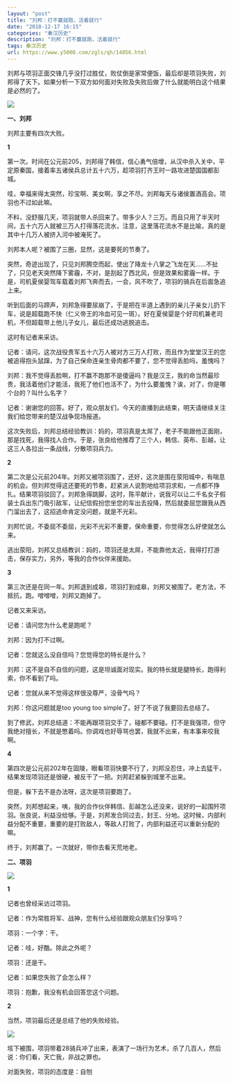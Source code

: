 ```yaml
---
layout: "post"
title: "刘邦：打不赢就跑，活着就行"
date: "2018-12-17 16:15"
categories: "秦汉历史"
description: "刘邦：打不赢就跑，活着就行"
tags: 秦汉历史
url: https://www.y5000.com/zgls/qh/14056.html
---
```






刘邦与项羽正面交锋几乎没打过胜仗，败仗倒是家常便饭，最后却是项羽失败，刘邦得了天下。如果分析一下双方如何面对失败及失败后做了什么就能明白这个结果是必然的了。

![](https://img.y5000.com/uploads/allimg/170217/8-1F21G61I5928.jpg)

**一、刘邦**

刘邦主要有四次大败。

**1**

第一次。时间在公元前205，刘邦得了韩信，信心勇气倍增，从汉中杀入关中，平定原秦国，接着率五诸侯兵总计五十六万，趁项羽打齐王时一路攻进楚国国都彭城。

哇，幸福来得太突然，珍宝啊、美女啊，享之不尽。刘邦每天与诸侯置酒高会。项羽也不过如此嘛。

不料，没舒服几天，项羽就带人杀回来了。带多少人？三万。而且只用了半天时间，五十六万人就被三万人打得落花流水，注意，这里落花流水不是比喻，真的是其中十几万人被挤入河中被淹死了。

刘邦本人呢？被围了三圈，显然，这是要死的节奏了。

突然，奇迹出现了，只见刘邦腾空而起，使出了降龙十八掌之飞龙在天……不扯了，只见老天突然降下雾霾，不对，是刮起了西北风，但是效果和雾霾一样。于是，司机夏侯婴驾车载着刘邦飞奔而去，一会，风不吹了，项羽的骑兵在后面急追上来。

听到后面的马蹄声，刘邦急得要尿崩了，于是把在半道上遇到的亲儿子亲女儿扔下车，说是超载跑不快（仁义帝王的冷血可见一斑）。好在夏侯婴是个好司机兼老司机，不但超载带上他儿子女儿，最后还成功逃脱追击。

这时有记者来采访。

记者：请问，这次战役贵军五十六万人被对方三万人打败，而且作为堂堂汉王的您被追得抱头鼠蹿，为了自己保命连亲生骨肉都不要了，您不觉得丢脸吗，羞愧吗？

刘邦：我不觉得丢脸啊，打不赢不跑那不是傻逼吗？我是汉王，我的命当然最珍贵，我活着他们才能活，我死了他们也活不了，为什么要羞愧？诶，对了，你是哪个台的？叫什么名字？

记者：谢谢您的回答。好了，观众朋友们，今天的直播到此结束，明天请继续关注我们给您带来的楚汉战争现场报道。

这次失败后，刘邦总结经验教训：妈的，项羽真是太屌了，老子不能跟他正面刚，那是找死，我得找人合作。于是，张良给他推荐了三个人，韩信、英布、彭越，让这三人各拉出一条战线，分散项羽兵力。

**2**

第二次是公元前204年。刘邦又被项羽围了，还好，这次是围在荥阳城中，有喘息的机会。但刘邦觉得这还要死的节奏，赶紧派人说割地给项羽求和，一点都不挣扎。结果项羽驳回了。刘邦急得跳脚，这时，陈平献计，说我可以让二千名女子假装士兵出东门吸引敌军，让纪信假扮您坐您的车出去投降，然后就委屈您跟我从西门溜出去了，这招逃命肯定没问题，就是不光彩。

刘邦忙说，不委屈不委屈，光彩不光彩不重要，保命重要，你觉得怎么好使就怎么来。

逃出荥阳，刘邦又总结教训：妈的，项羽还是太屌，不能靠他太近，我得打打游击，保存实力，另外，等我的合作伙伴来援助。

**3**

第三次还是在同一年。刘邦退到成皋，项羽打到成皋，刘邦又被围了。老方法，不抵抗，跑。噌噌噌，刘邦又跑掉了。

记者又来采访。

记者：请问您为什么老是跑呢？

刘邦：因为打不过啊。

记者：您就这么没自信吗？您觉得您的特长是什么？

刘邦：这不是自不自信的问题，这是坦诚面对现实。我的特长就是腿特长，跑得利索，你不看到了吗。

记者：您就从来不觉得这样很没尊严，没骨气吗？

刘邦：你这问题就是too young too simple了。好了不说了我要回去总结了。

到了修武，刘邦总结道：不能再跟项羽交手了，碰都不要碰。打不是我强项，但守我绝对擅长，不就是憋着吗。你调戏也好辱骂也罢，我就不出来，有本事来咬我啊。

**4**

第四次是公元前202年在固陵，眼看项羽快要不行了，刘邦没忍住，冲上去猛干，结果发现项羽还是很硬，被反干了一把。刘邦赶紧躲到城里不出来。

但是，躲下去不是办法呀，这次是项羽要跑了。

突然，刘邦想起来，咦，我的合作伙伴韩信、彭越怎么还没来，说好的一起围歼项羽。张良说，利益没给够。于是，刘邦发合同过去，封王、分地。这时候，内部利益分配不重要，重要的是打败敌人，等敌人打败了，内部利益还可以重新分配的嘛。

终于，刘邦赢了。一次就好，带你去看天荒地老。

**二、项羽**

**![](https://img.y5000.com/uploads/allimg/170217/8-1F21G61TE10.jpg)**

**1**

记者也曾经采访过项羽。

记者：作为常胜将军、战神，您有什么经验跟观众朋友们分享吗？

项羽：一个字：干。

记者：哇，好酷。除此之外呢？

项羽：还是干。

记者：如果您失败了会怎么样？

项羽：抱歉，我没有机会回答您这个问题。

**2**

当然，项羽最后还是总结了他的失败经验。

![](https://img.y5000.com/uploads/allimg/170217/1621125531-0.jpg)

垓下被围，项羽带着28骑兵冲了出来，表演了一场行为艺术，杀了几百人，然后说：你们看，天亡我，非战之罪也。

对面失败，项羽的态度是：自刎
